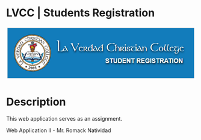 # LVCC | Students Registration

[ ![](https://github.com/mj-isip23/Web-Application-2/blob/master/screenshots/logo.png) ](https://nodesource.com/products/nsolid)

# Description
This web application serves as an assignment.

Web Application II - Mr. Romack Natividad

